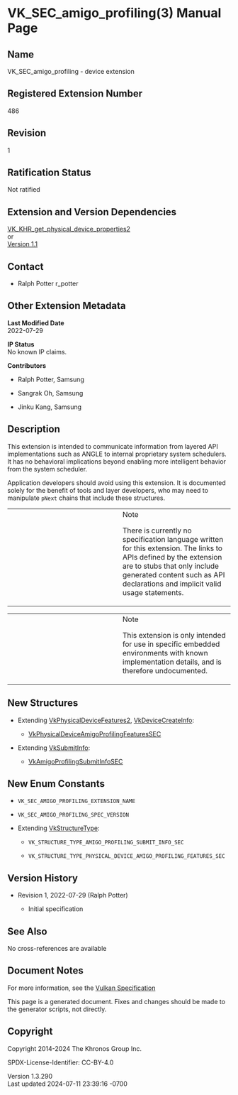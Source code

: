 # VK_SEC_amigo_profiling(3) Manual Page

## Name

VK_SEC_amigo_profiling - device extension



## <a href="#_registered_extension_number" class="anchor"></a>Registered Extension Number

486

## <a href="#_revision" class="anchor"></a>Revision

1

## <a href="#_ratification_status" class="anchor"></a>Ratification Status

Not ratified

## <a href="#_extension_and_version_dependencies" class="anchor"></a>Extension and Version Dependencies

[VK_KHR_get_physical_device_properties2](https://registry.khronos.org/vulkan/specs/1.3-extensions/man/html/VK_KHR_get_physical_device_properties2.html)  
or  
[Version 1.1](#versions-1.1)  

## <a href="#_contact" class="anchor"></a>Contact

- Ralph Potter r_potter

## <a href="#_other_extension_metadata" class="anchor"></a>Other Extension Metadata

**Last Modified Date**  
2022-07-29

**IP Status**  
No known IP claims.

**Contributors**  
- Ralph Potter, Samsung

- Sangrak Oh, Samsung

- Jinku Kang, Samsung

## <a href="#_description" class="anchor"></a>Description

This extension is intended to communicate information from layered API
implementations such as ANGLE to internal proprietary system schedulers.
It has no behavioral implications beyond enabling more intelligent
behavior from the system scheduler.

Application developers should avoid using this extension. It is
documented solely for the benefit of tools and layer developers, who may
need to manipulate `pNext` chains that include these structures.

<table>
<colgroup>
<col style="width: 50%" />
<col style="width: 50%" />
</colgroup>
<tbody>
<tr>
<td class="icon"><em></em></td>
<td class="content">Note
<p>There is currently no specification language written for this
extension. The links to APIs defined by the extension are to stubs that
only include generated content such as API declarations and implicit
valid usage statements.</p></td>
</tr>
</tbody>
</table>

<table>
<colgroup>
<col style="width: 50%" />
<col style="width: 50%" />
</colgroup>
<tbody>
<tr>
<td class="icon"><em></em></td>
<td class="content">Note
<p>This extension is only intended for use in specific embedded
environments with known implementation details, and is therefore
undocumented.</p></td>
</tr>
</tbody>
</table>

## <a href="#_new_structures" class="anchor"></a>New Structures

- Extending [VkPhysicalDeviceFeatures2](https://registry.khronos.org/vulkan/specs/1.3-extensions/man/html/VkPhysicalDeviceFeatures2.html),
  [VkDeviceCreateInfo](https://registry.khronos.org/vulkan/specs/1.3-extensions/man/html/VkDeviceCreateInfo.html):

  - [VkPhysicalDeviceAmigoProfilingFeaturesSEC](https://registry.khronos.org/vulkan/specs/1.3-extensions/man/html/VkPhysicalDeviceAmigoProfilingFeaturesSEC.html)

- Extending [VkSubmitInfo](https://registry.khronos.org/vulkan/specs/1.3-extensions/man/html/VkSubmitInfo.html):

  - [VkAmigoProfilingSubmitInfoSEC](https://registry.khronos.org/vulkan/specs/1.3-extensions/man/html/VkAmigoProfilingSubmitInfoSEC.html)

## <a href="#_new_enum_constants" class="anchor"></a>New Enum Constants

- `VK_SEC_AMIGO_PROFILING_EXTENSION_NAME`

- `VK_SEC_AMIGO_PROFILING_SPEC_VERSION`

- Extending [VkStructureType](https://registry.khronos.org/vulkan/specs/1.3-extensions/man/html/VkStructureType.html):

  - `VK_STRUCTURE_TYPE_AMIGO_PROFILING_SUBMIT_INFO_SEC`

  - `VK_STRUCTURE_TYPE_PHYSICAL_DEVICE_AMIGO_PROFILING_FEATURES_SEC`

## <a href="#_version_history" class="anchor"></a>Version History

- Revision 1, 2022-07-29 (Ralph Potter)

  - Initial specification

## <a href="#_see_also" class="anchor"></a>See Also

No cross-references are available

## <a href="#_document_notes" class="anchor"></a>Document Notes

For more information, see the <a
href="https://registry.khronos.org/vulkan/specs/1.3-extensions/html/vkspec.html#VK_SEC_amigo_profiling"
target="_blank" rel="noopener">Vulkan Specification</a>

This page is a generated document. Fixes and changes should be made to
the generator scripts, not directly.

## <a href="#_copyright" class="anchor"></a>Copyright

Copyright 2014-2024 The Khronos Group Inc.

SPDX-License-Identifier: CC-BY-4.0

Version 1.3.290  
Last updated 2024-07-11 23:39:16 -0700
